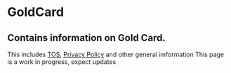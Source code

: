 # GoldCard
## Contains information on Gold Card. 
This includes [TOS](https://github.com/PxINKY/GoldCard/blob/main/Terms%20Of%20Service), [Privacy Policy](https://github.com/PxINKY/GoldCard/blob/main/Privacy%20Policy) and other general imformation
This page is a work in progress, expect updates
